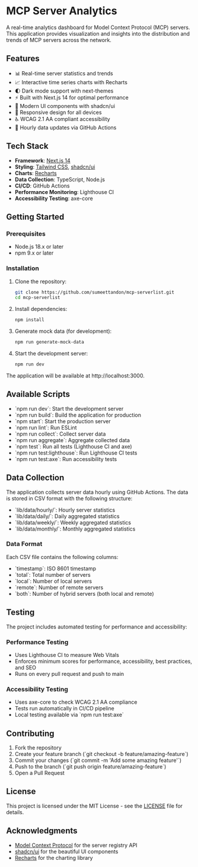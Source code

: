 # MCP Server Analytics

A real-time analytics dashboard for Model Context Protocol (MCP) servers. This application provides visualization and insights into the distribution and trends of MCP servers across the network.

## Features

- 📊 Real-time server statistics and trends
- 📈 Interactive time series charts with Recharts
- 🌓 Dark mode support with next-themes
- ⚡️ Built with Next.js 14 for optimal performance
- 🎨 Modern UI components with shadcn/ui
- 📱 Responsive design for all devices
- ♿️ WCAG 2.1 AA compliant accessibility
- 🔄 Hourly data updates via GitHub Actions

## Tech Stack

- **Framework**: [Next.js 14](https://nextjs.org/)
- **Styling**: [Tailwind CSS](https://tailwindcss.com/), [shadcn/ui](https://ui.shadcn.com/)
- **Charts**: [Recharts](https://recharts.org/)
- **Data Collection**: TypeScript, Node.js
- **CI/CD**: GitHub Actions
- **Performance Monitoring**: Lighthouse CI
- **Accessibility Testing**: axe-core

## Getting Started

### Prerequisites

- Node.js 18.x or later
- npm 9.x or later

### Installation

1. Clone the repository:
   ```bash
   git clone https://github.com/sumeettandon/mcp-serverlist.git
   cd mcp-serverlist
   ```

2. Install dependencies:
   ```bash
   npm install
   ```

3. Generate mock data (for development):
   ```bash
   npm run generate-mock-data
   ```

4. Start the development server:
   ```bash
   npm run dev
   ```

The application will be available at http://localhost:3000.

## Available Scripts

- \`npm run dev\`: Start the development server
- \`npm run build\`: Build the application for production
- \`npm start\`: Start the production server
- \`npm run lint\`: Run ESLint
- \`npm run collect\`: Collect server data
- \`npm run aggregate\`: Aggregate collected data
- \`npm test\`: Run all tests (Lighthouse CI and axe)
- \`npm run test:lighthouse\`: Run Lighthouse CI tests
- \`npm run test:axe\`: Run accessibility tests

## Data Collection

The application collects server data hourly using GitHub Actions. The data is stored in CSV format with the following structure:

- \`lib/data/hourly/\`: Hourly server statistics
- \`lib/data/daily/\`: Daily aggregated statistics
- \`lib/data/weekly/\`: Weekly aggregated statistics
- \`lib/data/monthly/\`: Monthly aggregated statistics

### Data Format

Each CSV file contains the following columns:
- \`timestamp\`: ISO 8601 timestamp
- \`total\`: Total number of servers
- \`local\`: Number of local servers
- \`remote\`: Number of remote servers
- \`both\`: Number of hybrid servers (both local and remote)

## Testing

The project includes automated testing for performance and accessibility:

### Performance Testing
- Uses Lighthouse CI to measure Web Vitals
- Enforces minimum scores for performance, accessibility, best practices, and SEO
- Runs on every pull request and push to main

### Accessibility Testing
- Uses axe-core to check WCAG 2.1 AA compliance
- Tests run automatically in CI/CD pipeline
- Local testing available via \`npm run test:axe\`

## Contributing

1. Fork the repository
2. Create your feature branch (\`git checkout -b feature/amazing-feature\`)
3. Commit your changes (\`git commit -m 'Add some amazing feature'\`)
4. Push to the branch (\`git push origin feature/amazing-feature\`)
5. Open a Pull Request

## License

This project is licensed under the MIT License - see the [LICENSE](LICENSE) file for details.

## Acknowledgments

- [Model Context Protocol](https://modelcontextprotocol.io) for the server registry API
- [shadcn/ui](https://ui.shadcn.com/) for the beautiful UI components
- [Recharts](https://recharts.org/) for the charting library